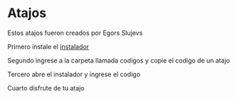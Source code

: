 # Atajos
Estos atajos fueron creados por Egors Slujevs

Primero instale el [instalador](https://www.icloud.com/shortcuts/32719229444f4cbb8a9549f6082ca6b3)

Segundo ingrese a la carpeta llamada codigos y copie el codigo de un atajo

Tercero abre el instalador y ingrese el codigo

Cuarto disfrute de tu atajo
